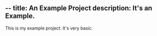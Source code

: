 --
title: An Example Project
description: It's an Example.
--

This is my example project. It's very basic.